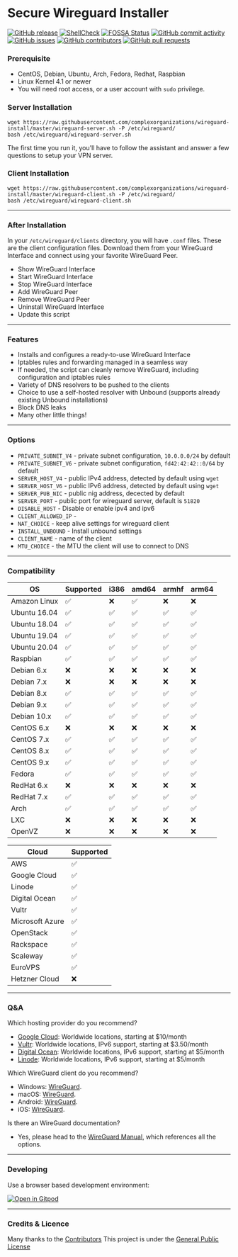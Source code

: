 # Secure Wireguard Installer
[![GitHub release](https://img.shields.io/github/v/release/complexorganizations/wireguard-install)](https://github.com/complexorganizations/wireguard-install/releases)
[![ShellCheck](https://github.com/complexorganizations/wireguard-install/workflows/ShellCheck/badge.svg)](https://github.com/complexorganizations/wireguard-install/actions)
[![FOSSA Status](https://app.fossa.io/api/projects/git%2Bgithub.com%2Fcomplexorganizations%2Fwireguard-install.svg?type=shield)](https://app.fossa.io/projects/git%2Bgithub.com%2Fcomplexorganizations%2Fwireguard-install?ref=badge_shield)
[![GitHub commit activity](https://img.shields.io/github/commit-activity/y/complexorganizations/wireguard-install)](https://github.com/complexorganizations/wireguard-install/commits/master)
[![GitHub issues](https://img.shields.io/github/issues/complexorganizations/wireguard-install)](https://github.com/complexorganizations/wireguard-install/issues)
[![GitHub contributors](https://img.shields.io/github/contributors/complexorganizations/wireguard-install)](https://github.com/complexorganizations/wireguard-install/graphs/contributors)
[![GitHub pull requests](https://img.shields.io/github/issues-pr/complexorganizations/wireguard-install)](hhttps://github.com/complexorganizations/wireguard-install/pulls)

### Prerequisite 
- CentOS, Debian, Ubuntu, Arch, Fedora, Redhat, Raspbian
- Linux Kernel 4.1 or newer
- You will need root access, or a user account with `sudo` privilege.

### Server Installation
```
wget https://raw.githubusercontent.com/complexorganizations/wireguard-install/master/wireguard-server.sh -P /etc/wireguard/
bash /etc/wireguard/wireguard-server.sh
```
The first time you run it, you'll have to follow the assistant and answer a few questions to setup your VPN server.

### Client Installation
```
wget https://raw.githubusercontent.com/complexorganizations/wireguard-install/master/wireguard-client.sh -P /etc/wireguard/
bash /etc/wireguard/wireguard-client.sh
```

---
### After Installation
In your `/etc/wireguard/clients` directory, you will have `.conf` files. These are the client configuration files. Download them from your WireGuard Interface and connect using your favorite WireGuard Peer.

- Show WireGuard Interface
- Start WireGuard Interface
- Stop WireGuard Interface
- Add WireGuard Peer
- Remove WireGuard Peer
- Uninstall WireGuard Interface
- Update this script

---
### Features
- Installs and configures a ready-to-use WireGuard Interface
- Iptables rules and forwarding managed in a seamless way
- If needed, the script can cleanly remove WireGuard, including configuration and iptables rules
- Variety of DNS resolvers to be pushed to the clients
- Choice to use a self-hosted resolver with Unbound (supports already existing Unbound installations)
- Block DNS leaks
- Many other little things!

---
### Options
* `PRIVATE_SUBNET_V4` - private subnet configuration, `10.0.0.0/24` by default
* `PRIVATE_SUBNET_V6` - private subnet configuration, `fd42:42:42::0/64` by default
* `SERVER_HOST_V4` - public IPv4 address, detected by default using `wget`
* `SERVER_HOST_V6` - public IPv6 address, detected by default using `wget`
* `SERVER_PUB_NIC` - public nig address, decected by default
* `SERVER_PORT` - public port for wireguard server, default is `51820`
* `DISABLE_HOST` - Disable or enable ipv4 and ipv6 
* `CLIENT_ALLOWED_IP` - 
* `NAT_CHOICE` - keep alive settings for wireguard client
* `INSTALL_UNBOUND` - Install unbound settings
* `CLIENT_NAME` - name of the client
* `MTU_CHOICE` - the MTU the client will use to connect to DNS

---
### Compatibility
| OS              | Supported          | i386               | amd64              | armhf              | arm64              |
| --------------  | ------------------ | ------------------ | ------------------ | ------------------ | ------------------ |
| Amazon Linux    |:white_check_mark:  |:x:                 |:white_check_mark:  |:x:                 |:x:                 |
| Ubuntu 16.04    |:white_check_mark:  |:white_check_mark:  |:white_check_mark:  |:white_check_mark:  |:white_check_mark:  |
| Ubuntu 18.04    |:white_check_mark:  |:white_check_mark:  |:white_check_mark:  |:white_check_mark:  |:white_check_mark:  |
| Ubuntu 19.04    |:white_check_mark:  |:white_check_mark:  |:white_check_mark:  |:white_check_mark:  |:white_check_mark:  |
| Ubuntu 20.04    |:white_check_mark:  |:white_check_mark:  |:white_check_mark:  |:white_check_mark:  |:white_check_mark:  |
| Raspbian        |:white_check_mark:  |:white_check_mark:  |:white_check_mark:  |:white_check_mark:  |:white_check_mark:  |
| Debian 6.x      |:x:                 |:x:                 |:x:                 |:x:                 |:x:                 |
| Debian 7.x      |:x:                 |:x:                 |:x:                 |:x:                 |:x:                 |
| Debian 8.x      |:white_check_mark:  |:white_check_mark:  |:white_check_mark:  |:white_check_mark:  |:white_check_mark:  |
| Debian 9.x      |:white_check_mark:  |:white_check_mark:  |:white_check_mark:  |:white_check_mark:  |:white_check_mark:  |
| Debian 10.x     |:white_check_mark:  |:white_check_mark:  |:white_check_mark:  |:white_check_mark:  |:white_check_mark:  |
| CentOS 6.x      |:x:                 |:x:                 |:x:                 |:x:                 |:x:                 |
| CentOS 7.x      |:white_check_mark:  |:white_check_mark:  |:white_check_mark:  |:white_check_mark:  |:white_check_mark:  |
| CentOS 8.x      |:white_check_mark:  |:white_check_mark:  |:white_check_mark:  |:white_check_mark:  |:white_check_mark:  |
| CentOS 9.x      |:white_check_mark:  |:white_check_mark:  |:white_check_mark:  |:white_check_mark:  |:white_check_mark:  |
| Fedora          |:white_check_mark:  |:white_check_mark:  |:white_check_mark:  |:white_check_mark:  |:white_check_mark:  |
| RedHat 6.x      |:x:                 |:x:                 |:x:                 |:x:                 |:x:                 |
| RedHat 7.x      |:white_check_mark:  |:white_check_mark:  |:white_check_mark:  |:white_check_mark:  |:white_check_mark:  |
| Arch            |:white_check_mark:  |:white_check_mark:  |:white_check_mark:  |:white_check_mark:  |:white_check_mark:  |
| LXC             |:x:                 |:x:                 |:x:                 |:x:                 |:x:                 |
| OpenVZ          |:x:                 |:x:                 |:x:                 |:x:                 |:x:                 |

| Cloud           | Supported          |
| --------------  | ------------------ |
| AWS             |:white_check_mark:  |
| Google Cloud    |:white_check_mark:  |
| Linode          |:white_check_mark:  |
| Digital Ocean   |:white_check_mark:  |
| Vultr           |:white_check_mark:  |
| Microsoft Azure |:white_check_mark:  |
| OpenStack       |:white_check_mark:  |
| Rackspace       |:white_check_mark:  |
| Scaleway        |:white_check_mark:  |
| EuroVPS         |:white_check_mark:  |
| Hetzner Cloud   |:x:                 |

---
### Q&A
Which hosting provider do you recommend?
- [Google Cloud](https://gcpsignup.page.link/H9XL): Worldwide locations, starting at $10/month
- [Vultr](https://www.vultr.com/?ref=8211592): Worldwide locations, IPv6 support, starting at $3.50/month
- [Digital Ocean](https://m.do.co/c/fb46acb2b3b1): Worldwide locations, IPv6 support, starting at $5/month
- [Linode](https://www.linode.com/?r=63227744138ea4f9d2dff402cfe5b8ad19e45dae): Worldwide locations, IPv6 support, starting at $5/month

Which WireGuard client do you recommend?
- Windows: [WireGuard](https://download.wireguard.com/windows-client/wireguard-amd64-0.0.38.msi).
- macOS: [WireGuard](https://apps.apple.com/us/app/wireguard/id1451685025).
- Android: [WireGuard](https://play.google.com/store/apps/details?id=com.wireguard.android).
- iOS: [WireGuard](https://itunes.apple.com/us/app/wireguard/id1441195209).

Is there an WireGuard documentation?
- Yes, please head to the [WireGuard Manual](https://www.wireguard.com), which references all the options.

---
### Developing
Use a browser based development environment:

[![Open in Gitpod](https://gitpod.io/button/open-in-gitpod.svg)](https://gitpod.io/#https://github.com/complexorganizations/wireguard-install)

___
### Credits & Licence
Many thanks to the [Contributors](https://github.com/complexorganizations/wireguard-install/graphs/contributors)
This project is under the [General Public License](https://raw.githubusercontent.com/complexorganizations/wireguard-install/master/.github/LICENSE)
